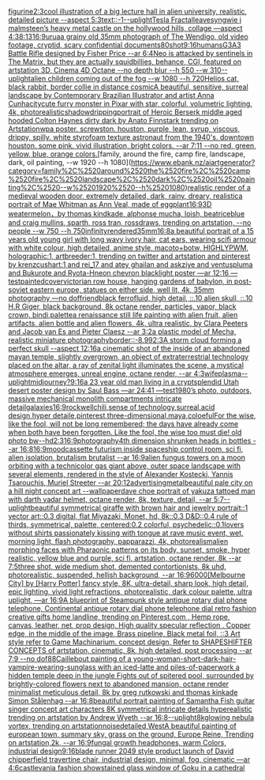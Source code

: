 [figurine](https://www.ebank.nz/aiartgenerator?category=figurine)[2:3](https://www.ebank.nz/aiartgenerator?category=2%3A3)[cool illustration of a big lecture hall in alien university, realistic, detailed picture --aspect 5:3](https://www.ebank.nz/aiartgenerator?category=cool%2520illustration%2520of%2520a%2520big%2520lecture%2520hall%2520in%2520alien%2520university%2C%2520realistic%2C%2520detailed%2520picture%2520--aspect%25205%3A3)[text::-1](https://www.ebank.nz/aiartgenerator?category=text%3A%3A-1)[--uplight](https://www.ebank.nz/aiartgenerator?category=--uplight)[Tesla Fractal](https://www.ebank.nz/aiartgenerator?category=Tesla%2520Fractal)[leaves](https://www.ebank.nz/aiartgenerator?category=leaves)[yngwie j malmsteen’s heavy metal castle on the hollywood hills, collage —aspect 4:3](https://www.ebank.nz/aiartgenerator?category=yngwie%2520j%2520malmsteen%E2%80%99s%2520heavy%2520metal%2520castle%2520on%2520the%2520hollywood%2520hills%2C%2520collage%2520%E2%80%94aspect%25204%3A3)[8:13](https://www.ebank.nz/aiartgenerator?category=8%3A13)[16:9](https://www.ebank.nz/aiartgenerator?category=16%3A9)[urua](https://www.ebank.nz/aiartgenerator?category=urua)[a grainy old 35mm photograph of The Wendigo, old video footage, cryptid, scary confidential documents](https://www.ebank.nz/aiartgenerator?category=a%2520grainy%2520old%252035mm%2520photograph%2520of%2520The%2520Wendigo%2C%2520old%2520video%2520footage%2C%2520cryptid%2C%2520scary%2520confidential%2520documents)[80](https://www.ebank.nz/aiartgenerator?category=80)[shot](https://www.ebank.nz/aiartgenerator?category=shot)[9:16](https://www.ebank.nz/aiartgenerator?category=9%3A16)[humans](https://www.ebank.nz/aiartgenerator?category=humans)[G3A3 Battle Rifle designed by Fisher Price --ar 6:4](https://www.ebank.nz/aiartgenerator?category=G3A3%2520Battle%2520Rifle%2520designed%2520by%2520Fisher%2520Price%2520--ar%25206%3A4)[Neo is attacked by sentinels in The Matrix, but they are actually squidbillies, behance, CGI, featured on artstation 3D, Cinema 4D Octane --no depth blur --h 550 --w 310](https://www.ebank.nz/aiartgenerator?category=Neo%2520is%2520attacked%2520by%2520sentinels%2520in%2520The%2520Matrix%2C%2520but%2520they%2520are%2520actually%2520squidbillies%2C%2520behance%2C%2520CGI%2C%2520featured%2520on%2520artstation%25203D%2C%2520Cinema%25204D%2520Octane%2520--no%2520depth%2520blur%2520--h%2520550%2520--w%2520310)[--uplight](https://www.ebank.nz/aiartgenerator?category=--uplight)[alien children coming out of the fog --w 1080 --h 720](https://www.ebank.nz/aiartgenerator?category=alien%2520children%2520coming%2520out%2520of%2520the%2520fog%2520--w%25201080%2520--h%2520720)[Helios cat, black rabbit, border collie in distance cosmic](https://www.ebank.nz/aiartgenerator?category=Helios%2520cat%2C%2520black%2520rabbit%2C%2520border%2520collie%2520in%2520distance%2520cosmic)[A beautiful, sensitive, surreal landscape by Contemporary Brazilian Illustrator and artist Anna Cunha](https://www.ebank.nz/aiartgenerator?category=A%2520beautiful%2C%2520sensitive%2C%2520surreal%2520landscape%2520by%2520Contemporary%2520Brazilian%2520Illustrator%2520and%2520artist%2520Anna%2520Cunha)[city](https://www.ebank.nz/aiartgenerator?category=city)[cute furry monster in Pixar with star, colorful, volumetric lighting, 4k, photorealistic](https://www.ebank.nz/aiartgenerator?category=cute%2520furry%2520monster%2520in%2520Pixar%2520with%2520star%2C%2520colorful%2C%2520volumetric%2520lighting%2C%25204k%2C%2520photorealistic)[shadow](https://www.ebank.nz/aiartgenerator?category=shadow)[dripping](https://www.ebank.nz/aiartgenerator?category=dripping)[portrait of Heroic Berserk middle aged hooded Colton Haynes dirty dark by Anato Finnstark trending on Artstation](https://www.ebank.nz/aiartgenerator?category=portrait%2520of%2520Heroic%2520Berserk%2520middle%2520aged%2520hooded%2520Colton%2520Haynes%2520dirty%2520dark%2520by%2520Anato%2520Finnstark%2520trending%2520on%2520Artstation)[wpa poster. screwston. houston, purple, lean, syrup, viscous, drippy, spilly. white styrofoam texture astronaut from the 1940's. downtown houston. some pink.  vivid illustration, bright colors. --ar 7:11 --no red, green, yellow, blue, orange colors.](https://www.ebank.nz/aiartgenerator?category=wpa%2520poster.%2520screwston.%2520houston%2C%2520purple%2C%2520lean%2C%2520syrup%2C%2520viscous%2C%2520drippy%2C%2520spilly.%2520white%2520styrofoam%2520texture%2520astronaut%2520from%2520the%25201940%27s.%2520downtown%2520houston.%2520some%2520pink.%2520%2520vivid%2520illustration%2C%2520bright%2520colors.%2520--ar%25207%3A11%2520--no%2520red%2C%2520green%2C%2520yellow%2C%2520blue%2C%2520orange%2520colors.)[family, around the fire, camp fire, landscape, dark, oil painting, --w 1920 --h 1080](https://www.ebank.nz/aiartgenerator?category=family%2C%2520around%2520the%2520fire%2C%2520camp%2520fire%2C%2520landscape%2C%2520dark%2C%2520oil%2520painting%2C%2520--w%25201920%2520--h%25201080)[realistic render of a medieval wooden door, extremely detailed, dark, rainy, dreary, realistic](https://www.ebank.nz/aiartgenerator?category=realistic%2520render%2520of%2520a%2520medieval%2520wooden%2520door%2C%2520extremely%2520detailed%2C%2520dark%2C%2520rainy%2C%2520dreary%2C%2520realistic)[a portrait of Mae Whitman as Ann Veal, made of eggplant](https://www.ebank.nz/aiartgenerator?category=a%2520portrait%2520of%2520Mae%2520Whitman%2520as%2520Ann%2520Veal%2C%2520made%2520of%2520eggplant)[16:9](https://www.ebank.nz/aiartgenerator?category=16%3A9)[3D weatermelon，by thomas kindkade, alphonse mucha, loish, beatriceblue and craig mullins, sparth, ross tran, rossdraws, trending on artstation, --no people --w 750 --h 750](https://www.ebank.nz/aiartgenerator?category=3D%2520weatermelon%EF%BC%8Cby%2520thomas%2520kindkade%2C%2520alphonse%2520mucha%2C%2520loish%2C%2520beatriceblue%2520and%2520craig%2520mullins%2C%2520sparth%2C%2520ross%2520tran%2C%2520rossdraws%2C%2520trending%2520on%2520artstation%2C%2520--no%2520people%2520--w%2520750%2520--h%2520750)[infinity](https://www.ebank.nz/aiartgenerator?category=infinity)[rendered](https://www.ebank.nz/aiartgenerator?category=rendered)[35mm](https://www.ebank.nz/aiartgenerator?category=35mm)[16:8](https://www.ebank.nz/aiartgenerator?category=16%3A8)[a beautiful portrait of a 15 years old young girl with long wavy ivory hair, cat ears, wearing scifi armour with white colour, high detailed, anime style, macoto+botw, HIGHLYPWM, holographic:1, artbreeder:1, trending on twitter and artstation and pinterest by krenzcushart:1 and rei_17 and atey ghailan and askziye and ventuspluma and Bukurote and Ryota-H](https://www.ebank.nz/aiartgenerator?category=a%2520beautiful%2520portrait%2520of%2520a%252015%2520years%2520old%2520young%2520girl%2520with%2520long%2520wavy%2520ivory%2520hair%2C%2520cat%2520ears%2C%2520wearing%2520scifi%2520armour%2520with%2520white%2520colour%2C%2520high%2520detailed%2C%2520anime%2520style%2C%2520macoto%2Bbotw%2C%2520HIGHLYPWM%2C%2520holographic%3A1%2C%2520artbreeder%3A1%2C%2520trending%2520on%2520twitter%2520and%2520artstation%2520and%2520pinterest%2520by%2520krenzcushart%3A1%2520and%2520rei_17%2520and%2520atey%2520ghailan%2520and%2520askziye%2520and%2520ventuspluma%2520and%2520Bukurote%2520and%2520Ryota-H)[neon chevron blacklight poster —ar 12:16 —test](https://www.ebank.nz/aiartgenerator?category=neon%2520chevron%2520blacklight%2520poster%2520%E2%80%94ar%252012%3A16%2520%E2%80%94test)[painted](https://www.ebank.nz/aiartgenerator?category=painted)[cover](https://www.ebank.nz/aiartgenerator?category=cover)[victorian row house, hanging gardens of babylon, in post-soviet eastern europe, statues on either side, well lit, 4k, 35mm photography —no dof](https://www.ebank.nz/aiartgenerator?category=victorian%2520row%2520house%2C%2520hanging%2520gardens%2520of%2520babylon%2C%2520in%2520post-soviet%2520eastern%2520europe%2C%2520statues%2520on%2520either%2520side%2C%2520well%2520lit%2C%25204k%2C%252035mm%2520photography%2520%E2%80%94no%2520dof)[friend](https://www.ebank.nz/aiartgenerator?category=friend)[black ferrofluid, high detail, ::.10 alien skull, ::.10 H.R Giger, black background, 8k octane render, particles, vapor, black crown, bindi,](https://www.ebank.nz/aiartgenerator?category=black%2520ferrofluid%2C%2520high%2520detail%2C%2520%3A%3A.10%2520alien%2520skull%2C%2520%3A%3A.10%2520H.R%2520Giger%2C%2520black%2520background%2C%25208k%2520octane%2520render%2C%2520particles%2C%2520vapor%2C%2520black%2520crown%2C%2520bindi%2C)[palette](https://www.ebank.nz/aiartgenerator?category=palette)[a renaissance still life painting with alien fruit, alien artifacts, alien bottle and alien flowers, 4k, ultra realistic, by Clara Peeters and Jacob van Es and Pieter Claesz --ar 3:2](https://www.ebank.nz/aiartgenerator?category=a%2520renaissance%2520still%2520life%2520painting%2520with%2520alien%2520fruit%2C%2520alien%2520artifacts%2C%2520alien%2520bottle%2520and%2520alien%2520flowers%2C%25204k%2C%2520ultra%2520realistic%2C%2520by%2520Clara%2520Peeters%2520and%2520Jacob%2520van%2520Es%2520and%2520Pieter%2520Claesz%2520--ar%25203%3A2)[a plastic model of Mecha, realistic miniature photography](https://www.ebank.nz/aiartgenerator?category=a%2520plastic%2520model%2520of%2520Mecha%2C%2520realistic%2520miniature%2520photography)[border::-8.99](https://www.ebank.nz/aiartgenerator?category=border%3A%3A-8.99)[2:3](https://www.ebank.nz/aiartgenerator?category=2%3A3)[A storm cloud forming a perfect skull --aspect 12:16](https://www.ebank.nz/aiartgenerator?category=A%2520storm%2520cloud%2520forming%2520a%2520perfect%2520skull%2520--aspect%252012%3A16)[a cinematic shot of the inside of an abandoned mayan temple, slightly overgrown, an object of extraterrestrial technology placed on the altar, a ray of zenital light illuminates the scene, a mystical atmosphere emerges, unreal engine, octane render, --ar 4:3](https://www.ebank.nz/aiartgenerator?category=a%2520cinematic%2520shot%2520of%2520the%2520inside%2520of%2520an%2520abandoned%2520mayan%2520temple%2C%2520slightly%2520overgrown%2C%2520an%2520object%2520of%2520extraterrestrial%2520technology%2520placed%2520on%2520the%2520altar%2C%2520a%2520ray%2520of%2520zenital%2520light%2520illuminates%2520the%2520scene%2C%2520a%2520mystical%2520atmosphere%2520emerges%2C%2520unreal%2520engine%2C%2520octane%2520render%2C%2520--ar%25204%3A3)[wife](https://www.ebank.nz/aiartgenerator?category=wife)[plasma](https://www.ebank.nz/aiartgenerator?category=plasma)[--uplight](https://www.ebank.nz/aiartgenerator?category=--uplight)[midjourney?](https://www.ebank.nz/aiartgenerator?category=midjourney%3F)[9:16](https://www.ebank.nz/aiartgenerator?category=9%3A16)[a 23 year old man living in a crypt](https://www.ebank.nz/aiartgenerator?category=a%252023%2520year%2520old%2520man%2520living%2520in%2520a%2520crypt)[splendid Utah desert poster design by Saul Bass —ar 24:41 —test](https://www.ebank.nz/aiartgenerator?category=splendid%2520Utah%2520desert%2520poster%2520design%2520by%2520Saul%2520Bass%2520%E2%80%94ar%252024%3A41%2520%E2%80%94test)[1980’s photo, outdoors, massive mechanical monolith compartments intricate detail](https://www.ebank.nz/aiartgenerator?category=1980%E2%80%99s%2520photo%2C%2520outdoors%2C%2520massive%2520mechanical%2520monolith%2520compartments%2520intricate%2520detail)[galaxies](https://www.ebank.nz/aiartgenerator?category=galaxies)[16:9](https://www.ebank.nz/aiartgenerator?category=16%3A9)[rockwell](https://www.ebank.nz/aiartgenerator?category=rockwell)[chili,sense of technology,surreal,acid design,hyper detaile,pinterest,three-dimensional,maya,coloeful](https://www.ebank.nz/aiartgenerator?category=chili%2Csense%2520of%2520technology%2Csurreal%2Cacid%2520design%2Chyper%2520detaile%2Cpinterest%2Cthree-dimensional%2Cmaya%2Ccoloeful)[For the wise, like the fool, will not be long remembered;     the days have already come when both have been forgotten. Like the fool, the wise too must die! old photo bw](https://www.ebank.nz/aiartgenerator?category=For%2520the%2520wise%2C%2520like%2520the%2520fool%2C%2520will%2520not%2520be%2520long%2520remembered%3B%2520%2520%2520%2520%2520the%2520days%2520have%2520already%2520come%2520when%2520both%2520have%2520been%2520forgotten.%2520Like%2520the%2520fool%2C%2520the%2520wise%2520too%2520must%2520die%21%2520old%2520photo%2520bw)[--hd](https://www.ebank.nz/aiartgenerator?category=--hd)[2:3](https://www.ebank.nz/aiartgenerator?category=2%3A3)[16:9](https://www.ebank.nz/aiartgenerator?category=16%3A9)[photography](https://www.ebank.nz/aiartgenerator?category=photography)[4th dimension shrunken heads in bottles --ar 16:8](https://www.ebank.nz/aiartgenerator?category=4th%2520dimension%2520shrunken%2520heads%2520in%2520bottles%2520--ar%252016%3A8)[16:9](https://www.ebank.nz/aiartgenerator?category=16%3A9)[mood](https://www.ebank.nz/aiartgenerator?category=mood)[cassette futurism inside spaceship control room, sci fi, alien isolation, brutalism brutalist --ar 16:9](https://www.ebank.nz/aiartgenerator?category=cassette%2520futurism%2520inside%2520spaceship%2520control%2520room%2C%2520sci%2520fi%2C%2520alien%2520isolation%2C%2520brutalism%2520brutalist%2520--ar%252016%3A9)[alien fungus towers on a moon orbiting with a technicolor gas giant above, outer space landscape with several elements, rendered in the style of Alexander Kostecki, Yannis Tsarouchis, Muriel Streeter --ar 20:12](https://www.ebank.nz/aiartgenerator?category=alien%2520fungus%2520towers%2520on%2520a%2520moon%2520orbiting%2520with%2520a%2520technicolor%2520gas%2520giant%2520above%2C%2520outer%2520space%2520landscape%2520with%2520several%2520elements%2C%2520rendered%2520in%2520the%2520style%2520of%2520Alexander%2520Kostecki%2C%2520Yannis%2520Tsarouchis%2C%2520Muriel%2520Streeter%2520--ar%252020%3A12)[advertising](https://www.ebank.nz/aiartgenerator?category=advertising)[metal](https://www.ebank.nz/aiartgenerator?category=metal)[beautiful pale city on a hill night concept art --wallpaper](https://www.ebank.nz/aiartgenerator?category=beautiful%2520pale%2520city%2520on%2520a%2520hill%2520night%2520concept%2520art%2520--wallpaper)[dave choe portrait of yakuza tattoed man with darth vadar helmet, octane render, 8k, texture, detail, --ar 5:7](https://www.ebank.nz/aiartgenerator?category=dave%2520choe%2520portrait%2520of%2520yakuza%2520tattoed%2520man%2520with%2520darth%2520vadar%2520helmet%2C%2520octane%2520render%2C%25208k%2C%2520texture%2C%2520detail%2C%2520--ar%25205%3A7)[--uplight](https://www.ebank.nz/aiartgenerator?category=--uplight)[beautiful symmetrical giraffe with brown hair and jewelry portrait::1 vector art::0.3 digital, flat Miyazaki, Monet, hd, 8k::0.3 D&D::0.4 rule of thirds, symmetrical, palette, centered:0.2 colorful, psychedelic::0.1](https://www.ebank.nz/aiartgenerator?category=beautiful%2520symmetrical%2520giraffe%2520with%2520brown%2520hair%2520and%2520jewelry%2520portrait%3A%3A1%2520vector%2520art%3A%3A0.3%2520digital%2C%2520flat%2520Miyazaki%2C%2520Monet%2C%2520hd%2C%25208k%3A%3A0.3%2520D%26D%3A%3A0.4%2520rule%2520of%2520thirds%2C%2520symmetrical%2C%2520palette%2C%2520centered%3A0.2%2520colorful%2C%2520psychedelic%3A%3A0.1)[lovers without shirts passionately kissing with tongue at rave music event, wet, morning light, flash photography, papparazzi, 4k, photorealism](https://www.ebank.nz/aiartgenerator?category=lovers%2520without%2520shirts%2520passionately%2520kissing%2520with%2520tongue%2520at%2520rave%2520music%2520event%2C%2520wet%2C%2520morning%2520light%2C%2520flash%2520photography%2C%2520papparazzi%2C%25204k%2C%2520photorealism)[alien morphing faces with Pharaonic patterns on its body, sunset, smoke, hyper realistic, yellow blue and purple, sci fi, artstation, octane render, 8k --ar 7:5](https://www.ebank.nz/aiartgenerator?category=alien%2520morphing%2520faces%2520with%2520Pharaonic%2520patterns%2520on%2520its%2520body%2C%2520sunset%2C%2520smoke%2C%2520hyper%2520realistic%2C%2520yellow%2520blue%2520and%2520purple%2C%2520sci%2520fi%2C%2520artstation%2C%2520octane%2520render%2C%25208k%2520--ar%25207%3A5)[three shot, wide medium shot, demented contortionists, 8k uhd, photorealistic, suspended, hellish background, --ar 16:9](https://www.ebank.nz/aiartgenerator?category=three%2520shot%2C%2520wide%2520medium%2520shot%2C%2520demented%2520contortionists%2C%25208k%2520uhd%2C%2520photorealistic%2C%2520suspended%2C%2520hellish%2520background%2C%2520--ar%252016%3A9)[6000](https://www.ebank.nz/aiartgenerator?category=6000)[[Melbourne City] by [Harry Potter] fancy style, 8K, ultra-detail, sharp look, high detail, epic lighting, vivid light refractions, photorealistic, dark colour palette, ultra uplight, —ar 16:9](https://www.ebank.nz/aiartgenerator?category=%5BMelbourne%2520City%5D%2520by%2520%5BHarry%2520Potter%5D%2520fancy%2520style%2C%25208K%2C%2520ultra-detail%2C%2520sharp%2520look%2C%2520high%2520detail%2C%2520epic%2520lighting%2C%2520vivid%2520light%2520refractions%2C%2520photorealistic%2C%2520dark%2520colour%2520palette%2C%2520ultra%2520uplight%2C%2520%E2%80%94ar%252016%3A9)[A blueprint of Steampunk style antique rotary dial phone telephone,  Continental antique rotary dial phone telephone dial retro fashion creative gifts home landline, trending on Pinterest.com  , Hemp rope, canvas, leather, net, prop design, High quality specular reflection , Copper  edge, in the middle of the image, Brass pipeline,  Black metal foil,  ::3  Art style refer to Game Machinarium.  concept design, Refer to SHAPESHIFTER CONCEPTS  of artstation, cinematic,  8k, high detailed,  post processing    --ar 7:9   --no dof](https://www.ebank.nz/aiartgenerator?category=A%2520blueprint%2520of%2520Steampunk%2520style%2520antique%2520rotary%2520dial%2520phone%2520telephone%2C%2520%2520Continental%2520antique%2520rotary%2520dial%2520phone%2520telephone%2520dial%2520retro%2520fashion%2520creative%2520gifts%2520home%2520landline%2C%2520trending%2520on%2520Pinterest.com%2520%2520%2C%2520Hemp%2520rope%2C%2520canvas%2C%2520leather%2C%2520net%2C%2520prop%2520design%2C%2520High%2520quality%2520specular%2520reflection%2520%2C%2520Copper%2520%2520edge%2C%2520in%2520the%2520middle%2520of%2520the%2520image%2C%2520Brass%2520pipeline%2C%2520%2520Black%2520metal%2520foil%2C%2520%2520%3A%3A3%2520%2520Art%2520style%2520refer%2520to%2520Game%2520Machinarium.%2520%2520concept%2520design%2C%2520Refer%2520to%2520SHAPESHIFTER%2520CONCEPTS%2520%2520of%2520artstation%2C%2520cinematic%2C%2520%25208k%2C%2520high%2520detailed%2C%2520%2520post%2520processing%2520%2520%2520%2520--ar%25207%3A9%2520%2520%2520--no%2520dof)[88](https://www.ebank.nz/aiartgenerator?category=88)[Caillebout painting of a young-woman-short-dark-hair-vampire-wearing-sunglass with an iced-latte and piles-of-paperwork a hidden temple deep in the jungle Fights out of spitered pool, surrounded by brightly-colored flowers next to abandoned mansion, octane render minimalist meticulous detail, 8k by greg rutkowski and thomas kinkade Simon Stålenhag  --ar 16:8](https://www.ebank.nz/aiartgenerator?category=Caillebout%2520painting%2520of%2520a%2520young-woman-short-dark-hair-vampire-wearing-sunglass%2520with%2520an%2520iced-latte%2520and%2520piles-of-paperwork%2520a%2520hidden%2520temple%2520deep%2520in%2520the%2520jungle%2520Fights%2520out%2520of%2520spitered%2520pool%2C%2520surrounded%2520by%2520brightly-colored%2520flowers%2520next%2520to%2520abandoned%2520mansion%2C%2520octane%2520render%2520minimalist%2520meticulous%2520detail%2C%25208k%2520by%2520greg%2520rutkowski%2520and%2520thomas%2520kinkade%2520Simon%2520St%C3%A5lenhag%2520%2520--ar%252016%3A8)[beautiful portrait painting of Samantha Fish guitar singer concept art characters 8K symmetrical intricate details hyperealistic trending on artstation by Andrew Wyeth --ar 16:8](https://www.ebank.nz/aiartgenerator?category=beautiful%2520portrait%2520painting%2520of%2520Samantha%2520Fish%2520guitar%2520singer%2520concept%2520art%2520characters%25208K%2520symmetrical%2520intricate%2520details%2520hyperealistic%2520trending%2520on%2520artstation%2520by%2520Andrew%2520Wyeth%2520--ar%252016%3A8)[--uplight](https://www.ebank.nz/aiartgenerator?category=--uplight)[8k](https://www.ebank.nz/aiartgenerator?category=8k)[glowing nebula vortex, trending on artstation](https://www.ebank.nz/aiartgenerator?category=glowing%2520nebula%2520vortex%2C%2520trending%2520on%2520artstation)[noise](https://www.ebank.nz/aiartgenerator?category=noise)[detailed,](https://www.ebank.nz/aiartgenerator?category=detailed%2C)[West](https://www.ebank.nz/aiartgenerator?category=West)[A beautiful painting of  european town,  summary sky, grass on the ground, Europe Reine, Trending on artstation,2k, --ar 16:9](https://www.ebank.nz/aiartgenerator?category=A%2520beautiful%2520painting%2520of%2520%2520european%2520town%2C%2520%2520summary%2520sky%2C%2520grass%2520on%2520the%2520ground%2C%2520Europe%2520Reine%2C%2520Trending%2520on%2520artstation%2C2k%2C%2520--ar%252016%3A9)[fungal growth headphones, warm Colors, industrial design](https://www.ebank.nz/aiartgenerator?category=fungal%2520growth%2520headphones%2C%2520warm%2520Colors%2C%2520industrial%2520design)[9:16](https://www.ebank.nz/aiartgenerator?category=9%3A16)[blade runner 2049 style product launch of David chipperfield travertine chair, industrial design, minimal, fog, cinematic —ar 4:6](https://www.ebank.nz/aiartgenerator?category=blade%2520runner%25202049%2520style%2520product%2520launch%2520of%2520David%2520chipperfield%2520travertine%2520chair%2C%2520industrial%2520design%2C%2520minimal%2C%2520fog%2C%2520cinematic%2520%E2%80%94ar%25204%3A6)[castlevania fashion show](https://www.ebank.nz/aiartgenerator?category=castlevania%2520fashion%2520show)[stained glass window of Goku in a cathedral](https://www.ebank.nz/aiartgenerator?category=stained%2520glass%2520window%2520of%2520Goku%2520in%2520a%2520cathedral)